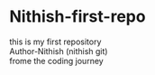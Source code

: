 # Nithish-first-repo
this is my first repository
<br>
Author-Nithish (nithish git)
<br>
frome the coding journey 

